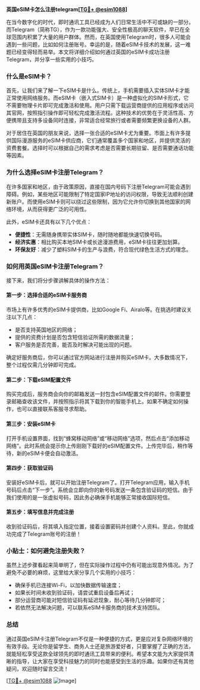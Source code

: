 **英国eSIM卡怎么注册telegram[[TG💪+ @esim1088](https://t.me/s/esim1088)]**

在当今数字化的时代，即时通讯工具已经成为人们日常生活中不可或缺的一部分。而Telegram（简称TG），作为一款功能强大、安全性极高的聊天软件，早已在全球范围内积累了大量的用户群体。然而，在英国使用Telegram时，很多人可能会遇到一些问题，比如如何注册账号。幸运的是，随着eSIM卡技术的发展，这一难题已经变得轻而易举。本文将详细介绍如何通过英国的eSIM卡成功注册Telegram，并分享一些实用的小技巧。

### **什么是eSIM卡？**
首先，让我们来了解一下eSIM卡是什么。传统上，手机需要插入实体SIM卡才能正常使用网络服务。而eSIM卡（嵌入式SIM卡）是一种虚拟化的SIM卡形式，它不需要物理卡片即可完成激活和使用。用户只需下载运营商提供的应用程序或访问其官网，按照指引操作即可轻松完成激活流程。这种技术的优势在于灵活性高、方便携带且支持多设备同时连接，非常适合经常旅行或者需要频繁更换设备的人群。

对于居住在英国的朋友来说，选择一张合适的eSIM卡尤为重要。市面上有许多提供国际漫游服务的eSIM卡供应商，它们通常覆盖多个国家和地区，并提供灵活的资费套餐。选择时可以根据自己的需求考虑是否需要长期驻留、是否需要通话功能等因素。

### **为什么选择eSIM卡注册Telegram？**
在许多国家和地区，由于政策原因，直接在国内号码下注册Telegram可能会遇到障碍。例如，某些地区可能限制了特定国家IP地址的访问权限，导致无法顺利创建新账户。而使用eSIM卡则可以绕过这些限制，因为它允许你切换到其他国家的网络环境，从而获得更广泛的可用性。

此外，eSIM卡还具有以下几个优点：
- **便捷性**：无需随身携带实体SIM卡，随时随地都能快速切换号码。
- **经济实惠**：相比购买本地SIM卡或长途漫游费用，eSIM卡往往更加划算。
- **环保友好**：减少了塑料SIM卡的生产与浪费，符合现代绿色生活方式的理念。

### **如何用英国eSIM卡注册Telegram？**
接下来，我们将分步骤讲解具体的操作方法：

#### **第一步：选择合适的eSIM卡服务商**
市场上有许多优秀的eSIM卡提供商，比如Google Fi、Airalo等。在挑选时建议关注以下几点：
- 是否支持英国地区的网络；
- 提供的资费计划是否包含短信验证所需的数据流量；
- 客户服务是否完善，能否及时解决可能出现的问题。

确定好服务商后，你可以通过官方网站进行注册并购买eSIM卡。大多数情况下，整个过程仅需几分钟即可完成。

#### **第二步：下载eSIM配置文件**
购买完成后，服务商会向你的邮箱发送一封包含eSIM配置文件的邮件。你需要登录邮箱查收该文件，并按照指示将其下载到你的智能手机上。如果不确定如何操作，也可以直接联系客服寻求帮助。

#### **第三步：安装eSIM卡**
打开手机设置界面，找到“蜂窝移动网络”或“移动网络”选项，然后点击“添加移动网络”。此时系统会提示你上传刚刚下载好的eSIM配置文件。上传完毕后，稍作等待，新的eSIM卡便会自动激活。

#### **第四步：获取验证码**
安装好eSIM卡后，就可以开始注册Telegram了。打开Telegram应用，输入手机号码后点击“下一步”。系统会立即向你的新号码发送一条包含验证码的短信。由于我们使用的是一张虚拟号码，因此务必确保手机能够正常接收国际短信。

#### **第五步：填写信息并完成注册**
收到验证码后，将其填入指定位置，接着设置密码并创建个人资料。至此，你就成功完成了Telegram账号的注册！

### **小贴士：如何避免注册失败？**
虽然上述步骤看起来简单明了，但在实际操作过程中仍有可能出现意外情况。为了避免不必要的麻烦，这里给大家分享几个实用的小技巧：
- 确保手机已连接Wi-Fi，以加快数据传输速度；
- 如果长时间未收到验证码，请尝试重启设备后再试；
- 部分运营商可能对短信验证码有延迟现象，耐心等待几分钟即可；
- 若依然无法解决问题，可以联系eSIM卡服务商的技术支持团队。

### **总结**
通过英国eSIM卡注册Telegram不仅是一种便捷的方式，更是应对复杂网络环境的有效手段。无论你是留学生、商务人士还是旅游爱好者，只要掌握了正确的方法，就能轻松享受这款全球领先的即时通讯工具带来的便利。希望本文能为大家提供清晰的指导，让大家在享受科技魅力的同时也能感受到生活的乐趣。如果你还有其他疑问，欢迎随时留言交流！

[[TG💪+ @esim1088](https://t.me/s/esim1088) ![Image](https://i.postimg.cc/4NQfJmqS/Snipaste-2025-05-13-00-14-12.png)]